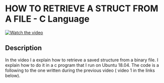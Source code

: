 # HOW TO RETRIEVE A STRUCT FROM A FILE - C Language

[![Watch the video](https://img.youtube.com/vi/bboEZTh7q4w/hqdefault.jpg)](https://youtu.be/bboEZTh7q4w)

## Description 

In the video I a explain how to retrieve a saved structure from a binary file. I explain how to do it in a c program that I run on Ubuntu 18.04. The code is a following to the one written during the previous video ( video 1 in the links below).

